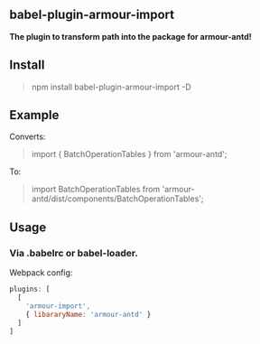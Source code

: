## babel-plugin-armour-import

**The plugin to transform path into the package for armour-antd!**

## Install

> npm install babel-plugin-armour-import -D

## Example

Converts:

> import { BatchOperationTables } from 'armour-antd';

To:

> import BatchOperationTables from 'armour-antd/dist/components/BatchOperationTables';

## Usage

### Via .babelrc or babel-loader.

Webpack config:

```js
plugins: [
  [
    'armour-import',
    { libararyName: 'armour-antd' }
  ]
]
```
